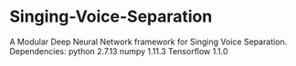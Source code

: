 # Singing-Voice-Separation
A Modular Deep Neural Network framework for Singing Voice Separation.
Dependencies:
python 2.7.13
numpy 1.11.3
Tensorflow 1.1.0

